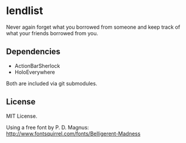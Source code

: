 lendlist
=======
Never again forget what you borrowed from someone and keep track of what your friends borrowed from you.


Dependencies
------------
* ActionBarSherlock
* HoloEverywhere


Both are included via git submodules.

License
-------
MIT License.

Using a free font by P. D. Magnus: http://www.fontsquirrel.com/fonts/Belligerent-Madness



